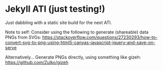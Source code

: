# Jekyll ATI (just testing!)

Just dabbling with a static site build for the next ATI.

Note to self: Consider using the following to generate (shareable) data PNGs from SVGs:
https://stackoverflow.com/questions/27230293/how-to-convert-svg-to-png-using-html5-canvas-javascript-jquery-and-save-on-serve

Alternatively… Generate PNGs directly, using something like gizeh:
https://github.com/Zulko/gizeh
